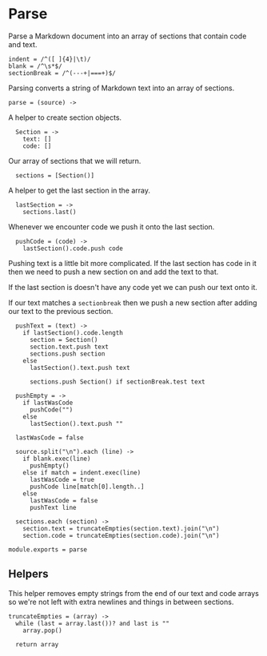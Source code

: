 Parse
=====

Parse a Markdown document into an array of sections that contain code and text.



    indent = /^([ ]{4}|\t)/
    blank = /^\s*$/
    sectionBreak = /^(---+|===+)$/

Parsing converts a string of Markdown text into an array of sections.

    parse = (source) ->

A helper to create section objects.

      Section = ->
        text: []
        code: []

Our array of sections that we will return.

      sections = [Section()]

A helper to get the last section in the array.

      lastSection = ->
        sections.last()

Whenever we encounter code we push it onto the last section.

      pushCode = (code) ->
        lastSection().code.push code

Pushing text is a little bit more complicated. If the last section has code in
it then we need to push a new section on and add the text to that.

If the last section is doesn't have any code yet we can push our text onto it.

If our text matches a `sectionbreak` then we push a new section after adding
our text to the previous section.

      pushText = (text) ->
        if lastSection().code.length
          section = Section()
          section.text.push text
          sections.push section
        else
          lastSection().text.push text

          sections.push Section() if sectionBreak.test text

      pushEmpty = ->
        if lastWasCode
          pushCode("")
        else
          lastSection().text.push ""

      lastWasCode = false

      source.split("\n").each (line) ->
        if blank.exec(line)
          pushEmpty()
        else if match = indent.exec(line)
          lastWasCode = true
          pushCode line[match[0].length..]
        else
          lastWasCode = false
          pushText line

      sections.each (section) ->       
        section.text = truncateEmpties(section.text).join("\n")
        section.code = truncateEmpties(section.code).join("\n")

    module.exports = parse

Helpers
-------

This helper removes empty strings from the end of our text and code arrays so
we're not left with extra newlines and things in between sections.

    truncateEmpties = (array) ->
      while (last = array.last())? and last is ""
        array.pop()
      
      return array

